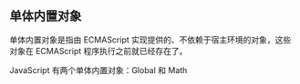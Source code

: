 
## 单体内置对象
单体内置对象是指由 ECMAScript 实现提供的、不依赖于宿主环境的对象，这些对象在 ECMAScript 程序执行之前就已经存在了。

JavaScript 有两个单体内置对象：Global 和 Math